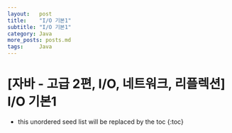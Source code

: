 ```yaml
---
layout:   post
title:    "I/O 기본1"
subtitle: "I/O 기본1"
category: Java
more_posts: posts.md
tags:     Java
---
```

# [자바 - 고급 2편, I/O, 네트워크, 리플렉션] I/O 기본1

<!--more-->
<!-- Table of contents -->
* this unordered seed list will be replaced by the toc
{:toc}

<!-- text -->


